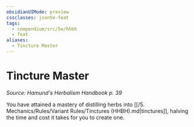 ```yaml
---
obsidianUIMode: preview
cssclasses: json5e-feat
tags:
  - compendium/src/5e/hhbh
  - feat
aliases:
  - Tincture Master
---
```

# Tincture Master
*Source: Hamund's Herbalism Handbook p. 39*  

You have attained a mastery of distilling herbs into [[/5. Mechanics/Rules/Variant Rules/Tinctures (HHBH).md\|tinctures]], halving the time and cost it takes for you to create one.
